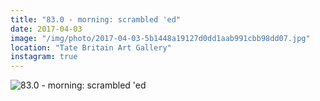 ```yaml
---
title: "83.0 - morning: scrambled 'ed"
date: 2017-04-03
image: "/img/photo/2017-04-03-5b1448a19127d0dd1aab991cbb98dd07.jpg"
location: "Tate Britain Art Gallery"
instagram: true
---
```


![83.0 - morning: scrambled 'ed](/img/photo/2017-04-03-5b1448a19127d0dd1aab991cbb98dd07.jpg)
